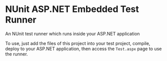 # NUnit ASP.NET Embedded Test Runner #

An NUnit test runner which runs inside your ASP.NET application

To use, just add the files of this project into your test project, compile, deploy to your ASP.NET application, then access the `Test.aspx` page to use the runner.